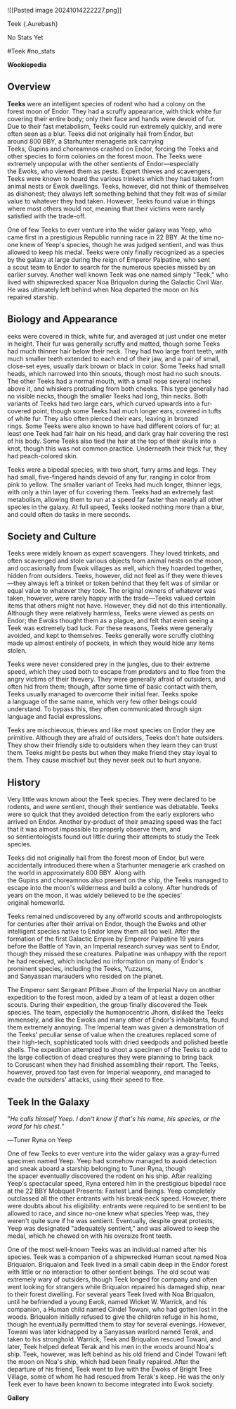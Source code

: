 
![[Pasted image 20241014222227.png]]

 Teek {.Aurebash}


No Stats Yet



#Teek #no_stats 

**Wookiepedia**

## Overview

**Teeks** were an intelligent species of rodent who had a colony on the forest moon of Endor. They had a scruffy appearance, with thick white fur covering their entire body; only their face and hands were devoid of fur. Due to their fast metabolism, Teeks could run extremely quickly, and were often seen as a blur. Teeks did not originally hail from Endor, but around 800 BBY, a Starhunter menagerie ark carrying Teeks, Gupins and choreamnos crashed on Endor, forcing the Teeks and other species to form colonies on the forest moon. The Teeks were extremely unpopular with the other sentients of Endor—especially the Ewoks, who viewed them as pests. Expert thieves and scavengers, Teeks were known to hoard the various trinkets which they had taken from animal nests or Ewok dwellings. Teeks, however, did not think of themselves as dishonest; they always left something behind that they felt was of similar value to whatever they had taken. However, Teeks found value in things where most others would not, meaning that their victims were rarely satisfied with the trade-off.

One of few Teeks to ever venture into the wider galaxy was Yeep, who came first in a prestigious Republic running race in 22 BBY. At the time no-one knew of Yeep's species, though he was judged sentient, and was thus allowed to keep his medal. Teeks were only finally recognized as a species by the galaxy at large during the reign of Emperor Palpatine, who sent a scout team to Endor to search for the numerous species missed by an earlier survey. Another well known Teek was one named simply "Teek," who lived with shipwrecked spacer Noa Briqualon during the Galactic Civil War. He was ultimately left behind when Noa departed the moon on his repaired starship.

## Biology and Appearance

eeks were covered in thick, white fur, and averaged at just under one meter in height. Their fur was generally scruffy and matted, though some Teeks had much thinner hair below their neck. They had two large front teeth, with much smaller teeth extended to each end of their jaw, and a pair of small, close-set eyes, usually dark brown or black in color. Some Teeks had small heads, which narrowed into thin snouts, though most had no such snouts. The other Teeks had a normal mouth, with a small nose several inches above it, and whiskers protruding from both cheeks. This type generally had no visible necks, though the smaller Teeks had long, thin necks. Both variants of Teeks had two large ears, which curved upwards into a fur-covered point, though some Teeks had much longer ears, covered in tufts of white fur. They also often pierced their ears, leaving in bronzed rings. Some Teeks were also known to have had different colors of fur; at least one Teek had fair hair on his head, and dark gray hair covering the rest of his body. Some Teeks also tied the hair at the top of their skulls into a knot, though this was not common practice. Underneath their thick fur, they had peach-colored skin.

Teeks were a bipedal species, with two short, furry arms and legs. They had small, five-fingered hands devoid of any fur, ranging in color from pink to yellow. The smaller variant of Teeks had much longer, thinner legs, with only a thin layer of fur covering them. Teeks had an extremely fast metabolism, allowing them to run at a speed far faster than nearly all other species in the galaxy. At full speed, Teeks looked nothing more than a blur, and could often do tasks in mere seconds.



## Society and Culture

Teeks were widely known as expert scavengers. They loved trinkets, and often scavenged and stole various objects from animal nests on the moon, and occasionally from Ewok villages as well, which they hoarded together, hidden from outsiders. Teeks, however, did not feel as if they were thieves—they always left a trinket or token behind that they felt was of similar or equal value to whatever they took. The original owners of whatever was taken, however, were rarely happy with the trade—Teeks valued certain items that others might not have. However, they did not do this intentionally. Although they were relatively harmless, Teeks were viewed as pests on Endor; the Ewoks thought them as a plague, and felt that even seeing a Teek was extremely bad luck. For these reasons, Teeks were generally avoided, and kept to themselves. Teeks generally wore scruffy clothing made up almost entirely of pockets, in which they would hide any items stolen.

Teeks were never considered prey in the jungles, due to their extreme speed, which they used both to escape from predators and to flee from the angry victims of their thievery. They were generally afraid of outsiders, and often hid from them; though, after some time of basic contact with them, Teeks usually managed to overcome their initial fear. Teeks spoke a language of the same name, which very few other beings could understand. To bypass this, they often communicated through sign language and facial expressions.

Teeks are mischievous, thieves and like most species on Endor they are primitive. Although they are afraid of outsiders, Teeks don't hate outsiders. They show their friendly side to outsiders when they learn they can trust them. Teeks might be pests but when they make friend they stay loyal to them. They cause mischief but they never seek out to hurt anyone.

## History

Very little was known about the Teek species. They were declared to be rodents, and were sentient, though their sentience was debatable. Teeks were so quick that they avoided detection from the early explorers who arrived on Endor. Another by-product of their amazing speed was the fact that it was almost impossible to properly observe them, and so sentientologists found out little during their attempts to study the Teek species.

Teeks did not originally hail from the forest moon of Endor, but were accidentally introduced there when a Starhunter menagerie ark crashed on the world in approximately 800 BBY. Along with the Gupins and choreamnos also present on the ship, the Teeks managed to escape into the moon's wilderness and build a colony. After hundreds of years on the moon, it was widely believed to be the species' original homeworld.

Teeks remained undiscovered by any offworld scouts and anthropologists for centuries after their arrival on Endor, though the Ewoks and other intelligent species native to Endor knew them all too well. After the formation of the first Galactic Empire by Emperor Palpatine 19 years before the Battle of Yavin, an Imperial research survey was sent to Endor, though they missed these creatures. Palpatine was unhappy with the report he had received, which included no information on many of Endor's prominent species, including the Teeks, Yuzzums, and Sanyassan marauders who resided on the planet.

The Emperor sent Sergeant Pfilbee Jhorn of the Imperial Navy on another expedition to the forest moon, aided by a team of at least a dozen other scouts. During their expedition, the group finally discovered the Teek species. The team, especially the humanocentric Jhorn, disliked the Teeks immensely, and like the Ewoks and many other of Endor's inhabitants, found them extremely annoying. The Imperial team was given a demonstration of the Teeks' peculiar sense of value when the creatures replaced some of their high-tech, sophisticated tools with dried seedpods and polished beetle shells. The expedition attempted to shoot a specimen of the Teeks to add to the large collection of dead creatures they were planning to bring back to Coruscant when they had finished assembling their report. The Teeks, however, proved too fast even for Imperial weaponry, and managed to evade the outsiders' attacks, using their speed to flee.

## Teek In the Galaxy

"_He calls himself Yeep. I don't know if that's his name, his species, or the word for his chest._"

―Tuner Ryna on Yeep

One of few Teeks to ever venture into the wider galaxy was a gray-furred specimen named Yeep. Yeep had somehow managed to avoid detection and sneak aboard a starship belonging to Tuner Ryna, though the spacer eventually discovered the rodent on his ship. After realizing Yeep's spectacular speed, Ryna entered him in the prestigious bipedal race at the 22 BBY Mobquet Presents: Fastest Land Beings. Yeep completely outclassed all the other entrants with his break-neck speed. However, there were doubts about his eligibility: entrants were required to be sentient to be allowed to race, and since no-one knew what species Yeep was, they weren't quite sure if he was sentient. Eventually, despite great protests, Yeep was designated "adequately sentient," and was allowed to keep the medal, which he chewed on with his oversize front teeth.

One of the most well-known Teeks was an individual named after his species. Teek was a companion of a shipwrecked Human scout named Noa Briqualon. Briqualon and Teek lived in a small cabin deep in the Endor forest with little or no interaction to other sentient beings. The old scout was extremely wary of outsiders, though Teek longed for company and often went looking for strangers while Briqualon repaired his damaged ship, near to their forest dwelling. For several years Teek lived with Noa Briqualon, until he befriended a young Ewok, named Wicket W. Warrick, and his companion, a Human child named Cindel Towani, who had gotten lost in the woods. Briqualon initially refused to give the children refuge in his home, though he eventually permitted them to stay for several evenings. However, Towani was later kidnapped by a Sanyassan warlord named Terak, and taken to his stronghold. Warrick, Teek and Briqualon rescued Towani, and later, Teek helped defeat Terak and his men in the woods around Noa's ship. Teek, however, was left behind as his old friend and Cindel Towani left the moon on Noa's ship, which had been finally repaired. After the departure of his friend, Teek went to live with the Ewoks of Bright Tree Village, some of whom he had rescued from Terak's keep. He was the only Teek ever to have been known to become integrated into Ewok society.

**Gallery**